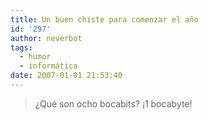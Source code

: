 ```yaml
---
title: Un buen chiste para comenzar el año
id: '297'
author: neverbot
tags:
  - humor
  - informática
date: 2007-01-01 21:53:40
---
```


> ¿Qué son ocho bocabits? ¡1 bocabyte!
